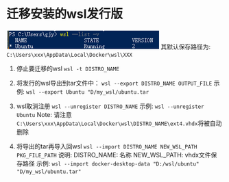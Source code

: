 # 迁移安装的wsl发行版

![](images_attachments/55593917240388.png)
其默认保存路径为: `C:\Users\xxx\AppData\Local\Docker\wsl\XXX`

1. 停止要迁移的wsl
`wsl -t DISTRO_NAME`

2. 将发行的wsl导出到tar文件中：
`wsl --export DISTRO_NAME OUTPUT_FILE`
示例: 
`wsl --export Ubuntu "D/my_wsl/ubuntu.tar`

3.  wsl取消注册
`wsl --unregister DISTRO_NAME`
示例: 
`wsl --unregister Ubuntu`
Note: 请注意`C:\Users\xxx\AppData\Local\Docker\wsl\DISTRO_NAME\ext4.vhdx`将被自动删除

4. 将导出的tar再导入回wsl
`wsl --import DISTRO_NAME NEW_WSL_PATH PKG_FILE_PATH`
说明: DISTRO_NAME: 名称
NEW_WSL_PATH: vhdx文件保存路径
示例: 
`wsl --import docker-desktop-data "D:/wsl/ubuntu" "D/my_wsl/ubuntu.tar"`
